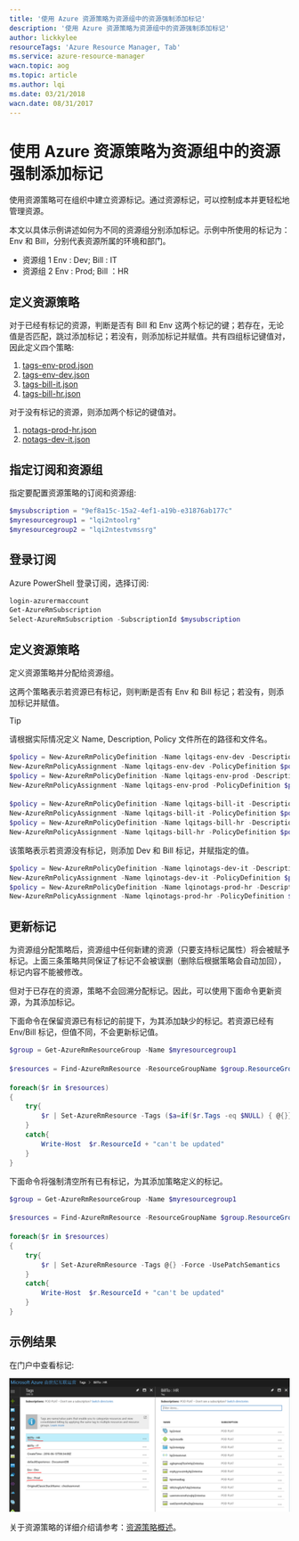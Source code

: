 ```yaml
---
title: '使用 Azure 资源策略为资源组中的资源强制添加标记'
description: '使用 Azure 资源策略为资源组中的资源强制添加标记'
author: lickkylee
resourceTags: 'Azure Resource Manager, Tab'
ms.service: azure-resource-manager
wacn.topic: aog
ms.topic: article
ms.author: lqi
ms.date: 03/21/2018
wacn.date: 08/31/2017
---
```


# 使用 Azure 资源策略为资源组中的资源强制添加标记

使用资源策略可在组织中建立资源标记。通过资源标记，可以控制成本并更轻松地管理资源。

本文以具体示例讲述如何为不同的资源组分别添加标记。示例中所使用的标记为：Env 和 Bill，分别代表资源所属的环境和部门。

- 资源组 1 Env : Dev; Bill : IT
- 资源组 2 Env : Prod; Bill ：HR

## 定义资源策略

对于已经有标记的资源，判断是否有 Bill 和 Env 这两个标记的键；若存在，无论值是否匹配，跳过添加标记；若没有，则添加标记并赋值。共有四组标记键值对，因此定义四个策略:

1. [tags-env-prod.json](https://github.com/wacn/AOG-CodeSample/blob/master/AzureResocrceManager/json/tags-env-prod.json)
2. [tags-env-dev.json](https://github.com/wacn/AOG-CodeSample/blob/master/AzureResocrceManager/json/tags-env-dev.json)
3. [tags-bill-it.json](https://github.com/wacn/AOG-CodeSample/blob/master/AzureResocrceManager/json/tags-bill-it.json)
4. [tags-bill-hr.json](https://github.com/wacn/AOG-CodeSample/blob/master/AzureResocrceManager/json/tags-bill-hr.json)

对于没有标记的资源，则添加两个标记的键值对。

1. [notags-prod-hr.json](https://github.com/wacn/AOG-CodeSample/blob/master/AzureResocrceManager/json/notags-prod-hr.json)
2. [notags-dev-it.json](https://github.com/wacn/AOG-CodeSample/blob/master/AzureResocrceManager/json/notags-dev-it.json)

## 指定订阅和资源组

指定要配置资源策略的订阅和资源组:

```PowerShell
$mysubscription = "9ef8a15c-15a2-4ef1-a19b-e31876ab177c"
$myresourcegroup1 = "lqi2ntoolrg"
$myresourcegroup2 = "lqi2ntestvmssrg"
```

## 登录订阅

Azure PowerShell 登录订阅，选择订阅:

```PowerShell
login-azurermaccount
Get-AzureRmSubscription
Select-AzureRmSubscription -SubscriptionId $mysubscription
```

## 定义资源策略

定义资源策略并分配给资源组。

这两个策略表示若资源已有标记，则判断是否有 Env 和 Bill 标记；若没有，则添加标记并赋值。

> [!TIP]
> 请根据实际情况定义 Name, Description, Policy 文件所在的路径和文件名。

```PowerShell
$policy = New-AzureRmPolicyDefinition -Name lqitags-env-dev -Description "Policy to set environment" -Policy "C:\Users\lqi.FAREAST\Desktop\tags-env-dev.json"
New-AzureRmPolicyAssignment -Name lqitags-env-dev -PolicyDefinition $policy -Scope /subscriptions/$mysubscription/resourceGroups/$myresourcegroup1
$policy = New-AzureRmPolicyDefinition -Name lqitags-env-prod -Description "Policy to set environment" -Policy "C:\Users\lqi.FAREAST\Desktop\tags-env-prod.json"
New-AzureRmPolicyAssignment -Name lqitags-env-prod -PolicyDefinition $policy -Scope /subscriptions/$mysubscription/resourceGroups/$myresourcegroup2

$policy = New-AzureRmPolicyDefinition -Name lqitags-bill-it -Description "Policy to set bill owner" -Policy "C:\Users\lqi.FAREAST\Desktop\tags-bill-it.json"
New-AzureRmPolicyAssignment -Name lqitags-bill-it -PolicyDefinition $policy -Scope /subscriptions/$mysubscription/resourceGroups/$myresourcegroup1
$policy = New-AzureRmPolicyDefinition -Name lqitags-bill-hr -Description "Policy to set bill owner" -Policy "C:\Users\lqi.FAREAST\Desktop\tags-bill-hr.json"
New-AzureRmPolicyAssignment -Name lqitags-bill-hr -PolicyDefinition $policy -Scope /subscriptions/$mysubscription/resourceGroups/$myresourcegroup2
```

该策略表示若资源没有标记，则添加 Dev 和 Bill 标记，并赋指定的值。

```PowerShell
$policy = New-AzureRmPolicyDefinition -Name lqinotags-dev-it -Description "Policy to set env and bill" -Policy "C:\Users\lqi.FAREAST\Desktop\notags-dev-it.json"
New-AzureRmPolicyAssignment -Name lqinotags-dev-it -PolicyDefinition $policy -Scope /subscriptions/$mysubscription/resourceGroups/$myresourcegroup1
$policy = New-AzureRmPolicyDefinition -Name lqinotags-prod-hr -Description "Policy to set env and bill" -Policy "C:\Users\lqi.FAREAST\Desktop\notags-prod-hr.json"
New-AzureRmPolicyAssignment -Name lqinotags-prod-hr -PolicyDefinition $policy -Scope /subscriptions/$mysubscription/resourceGroups/$myresourcegroup2
```
## 更新标记

为资源组分配策略后，资源组中任何新建的资源（只要支持标记属性）将会被赋予标记。上面三条策略共同保证了标记不会被误删（删除后根据策略会自动加回），标记内容不能被修改。

但对于已存在的资源，策略不会回溯分配标记。因此，可以使用下面命令更新资源，为其添加标记。

下面命令在保留资源已有标记的前提下，为其添加缺少的标记。若资源已经有 Env/Bill 标记，但值不同，不会更新标记值。

```PowerShell
$group = Get-AzureRmResourceGroup -Name $myresourcegroup1

$resources = Find-AzureRmResource -ResourceGroupName $group.ResourceGroupName 

foreach($r in $resources)
{
    try{
        $r | Set-AzureRmResource -Tags ($a=if($r.Tags -eq $NULL) { @{}} else {$r.Tags}) -Force -UsePatchSemantics
    }
    catch{
        Write-Host  $r.ResourceId + "can't be updated"
    }
}
```

下面命令将强制清空所有已有标记，为其添加策略定义的标记。

```PowerShell
$group = Get-AzureRmResourceGroup -Name $myresourcegroup1

$resources = Find-AzureRmResource -ResourceGroupName $group.ResourceGroupName 

foreach($r in $resources)
{
    try{
        $r | Set-AzureRmResource -Tags @{} -Force -UsePatchSemantics
    }
    catch{
        Write-Host  $r.ResourceId + "can't be updated"
    }
}
```

## 示例结果

在门户中查看标记:

![portal](media/aog-azure-resource-manager-howto-add-tags-with-policy-assignment/portal.png)

关于资源策略的详细介绍请参考：[资源策略概述](https://docs.azure.cn/zh-cn/azure-resource-manager/resource-manager-policy)。